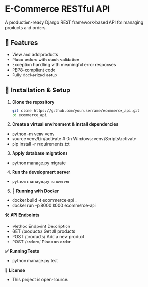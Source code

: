 # E-Commerce RESTful API

A production-ready Django REST framework-based API for managing products and orders.

## 🚀 Features
- View and add products
- Place orders with stock validation
- Exception handling with meaningful error responses
- PEP8-compliant code
- Fully dockerized setup

## 🔧 Installation & Setup

1. **Clone the repository**
   ```sh
   git clone https://github.com/yourusername/ecommerce_api.git
   cd ecommerce_api

2. **Create a virtual environment & install dependencies**
- python -m venv venv
- source venv/bin/activate  # On Windows: venv\Scripts\activate
- pip install -r requirements.txt


3. **Apply database migrations**
- python manage.py migrate

4. **Run the development server**
- python manage.py runserver

5. 🐳 **Running with Docker**
- docker build -t ecommerce-api .
- docker run -p 8000:8000 ecommerce-api

🛠 **API Endpoints**
- Method	 Endpoint	 Description
- GET	    /products/	 Get all products
- POST	 /products/	 Add a new product
- POST	 /orders/	 Place an order


**✅ Running Tests**
- python manage.py test

**📝 License**
- This project is open-source.